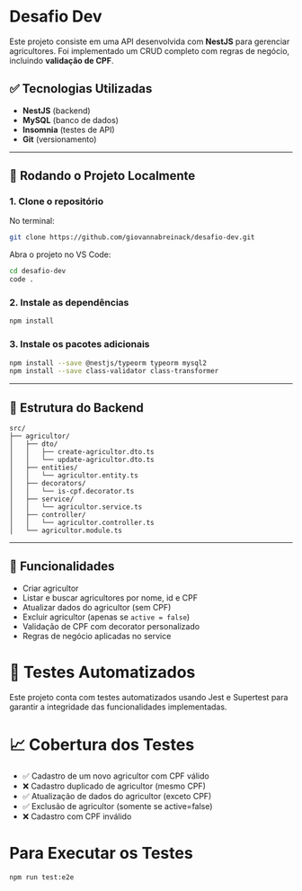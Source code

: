 # Desafio Dev 

Este projeto consiste em uma API desenvolvida com **NestJS** para gerenciar agricultores. Foi implementado um CRUD completo com regras de negócio, incluindo **validação de CPF**.

## ✅ Tecnologias Utilizadas

- **NestJS** (backend)
- **MySQL** (banco de dados)
- **Insomnia** (testes de API)
- **Git** (versionamento)

---

## 🚀 Rodando o Projeto Localmente

### 1. Clone o repositório

No terminal:

```bash
git clone https://github.com/giovannabreinack/desafio-dev.git
```

Abra o projeto no VS Code:

```bash
cd desafio-dev
code .
```

### 2. Instale as dependências

```bash
npm install
```

### 3. Instale os pacotes adicionais

```bash
npm install --save @nestjs/typeorm typeorm mysql2
npm install --save class-validator class-transformer
```

---

## 📁 Estrutura do Backend

```
src/
├── agricultor/
│   ├── dto/
│   │   ├── create-agricultor.dto.ts
│   │   └── update-agricultor.dto.ts
│   ├── entities/
│   │   └── agricultor.entity.ts
│   ├── decorators/
│   │   └── is-cpf.decorator.ts
│   ├── service/
│   │   └── agricultor.service.ts
│   ├── controller/
│   │   └── agricultor.controller.ts
│   └── agricultor.module.ts
```

---

## 📌 Funcionalidades

- Criar agricultor
- Listar e buscar agricultores por nome, id e CPF
- Atualizar dados do agricultor (sem CPF)
- Excluir agricultor (apenas se `active = false`)
- Validação de CPF com decorator personalizado
- Regras de negócio aplicadas no service


# 🤖 Testes Automatizados

Este projeto conta com testes automatizados usando Jest e Supertest para garantir a
integridade das funcionalidades implementadas.

# 📈 Cobertura dos Testes

- ✅ Cadastro de um novo agricultor com CPF válido
- ❌ Cadastro duplicado de agricultor (mesmo CPF)
- ✅ Atualização de dados do agricultor (exceto CPF)
- ✅ Exclusão de agricultor (somente se active=false)
- ❌ Cadastro com CPF inválido

# Para Executar os Testes

```bash
npm run test:e2e
```



